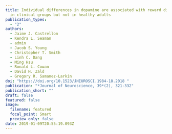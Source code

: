 ```yaml
---
title: Individual differences in dopamine are associated with reward discounting
  in clinical groups but not in healthy adults
publication_types:
  - "2"
authors:
  - Jaime J. Castrellon
  - Kendra L. Seaman
  - admin
  - Jacob S. Young
  - Christopher T. Smith
  - Linh C. Dang
  - Ming Hsu
  - Ronald L. Cowan
  - David H. Zald
  - Gregory R. Samanez-Larkin
doi: "https://doi.org/10.1523/JNEUROSCI.1984-18.2018 "
publication: "*Journal of Neuroscience, 39*(2), 321-332"
publication_short: ""
draft: false
featured: false
image:
  filename: featured
  focal_point: Smart
  preview_only: false
date: 2019-01-09T20:55:19.093Z
---
```

